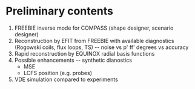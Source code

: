 # Preliminary contents

1. FREEBIE inverse mode for COMPASS (shape designer, scenario designer)
2. Reconstruction by EFIT from FREEBIE with available diagnostics (Rogowski coils, flux loops, TS) -- noise vs p' ff' degrees vs accuracy
3. Rapid reconstruction by EQUINOX radial basis functions
4. Possible enhancements -- synthetic dianostics
   * MSE
   * LCFS position (e.g. probes)
5. VDE simulation compared to experiments

